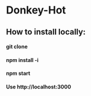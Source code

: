# Donkey-Hot
## How to install locally:
#### git clone
#### npm install -i
#### npm start
#### Use http://localhost:3000
